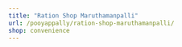 ```yaml
---
title: "Ration Shop Maruthamanpalli"
url: /pooyappally/ration-shop-maruthamanpalli/
shop: convenience
---
```

